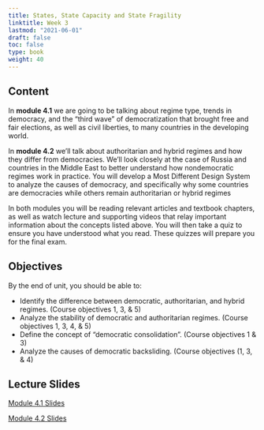 ```yaml
---
title: States, State Capacity and State Fragility
linktitle: Week 3
lastmod: "2021-06-01"
draft: false  
toc: false  
type: book  
weight: 40
---
```


## Content

In **module 4.1** we are going to be talking about regime type, trends in democracy, and the “third wave” of democratization that brought free and fair elections, as well as civil liberties, to many countries in the developing world.

In **module 4.2** we’ll talk about authoritarian and hybrid regimes and how they differ from democracies. We’ll look closely at the case of Russia and countries in the Middle East to better understand how nondemocratic regimes work in practice.  You will develop a Most Different Design System to analyze the causes of democracy, and specifically why some countries are democracies while others remain authoritarian or hybrid regimes

In both modules you will be reading relevant articles and textbook chapters, as well as watch lecture and supporting videos that relay important information about the concepts listed above. You will then take a quiz to ensure you have understood what you read. These quizzes will prepare you for the final exam. 

## Objectives

By the end of unit, you should be able to:

- Identify the difference between democratic, authoritarian, and hybrid regimes. (Course objectives 1, 3, & 5)
- Analyze the stability of democratic and authoritarian regimes. (Course objectives 1, 3, 4, & 5)
- Define the concept of “democratic consolidation”. (Course objectives 1 & 3)
- Analyze the causes of democratic backsliding. (Course objectives (1, 3, & 4)



## Lecture Slides

<a href="https://www.emmanuelteitelbaum.com/slides/psc1001_4.1/#/" target="_blank" rel="noopener" title="Slides">Module 4.1 Slides</a>

<a href="https://www.emmanuelteitelbaum.com/slides/psc1001_4.2/#/" target="_blank" rel="noopener" title="Slides">Module 4.2 Slides</a>
